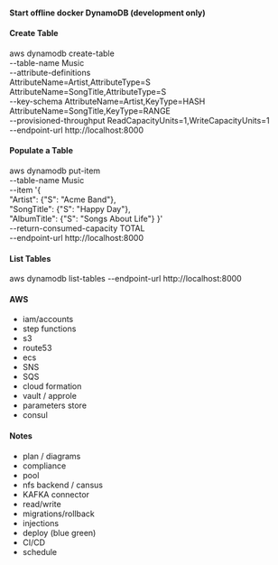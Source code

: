#### Start offline docker DynamoDB (development only)


#### Create Table

aws dynamodb create-table \
    --table-name Music \
    --attribute-definitions \
        AttributeName=Artist,AttributeType=S \
        AttributeName=SongTitle,AttributeType=S \
    --key-schema AttributeName=Artist,KeyType=HASH AttributeName=SongTitle,KeyType=RANGE \
    --provisioned-throughput ReadCapacityUnits=1,WriteCapacityUnits=1 \
    --endpoint-url http://localhost:8000

#### Populate a Table

aws dynamodb put-item \
    --table-name Music \
    --item '{ \
        "Artist": {"S": "Acme Band"}, \
        "SongTitle": {"S": "Happy Day"}, \
        "AlbumTitle": {"S": "Songs About Life"} }' \
    --return-consumed-capacity TOTAL \
    --endpoint-url http://localhost:8000

#### List Tables

aws dynamodb list-tables --endpoint-url http://localhost:8000



#### AWS
- iam/accounts
- step functions
- s3
- route53
- ecs
- SNS
- SQS
- cloud formation
- vault / approle
- parameters store
- consul

#### Notes
- plan / diagrams
- compliance
- pool
- nfs backend / cansus
- KAFKA connector
- read/write
- migrations/rollback
- injections
- deploy (blue green)
- CI/CD
- schedule





